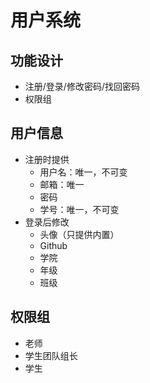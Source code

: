 # 用户系统

## 功能设计

* 注册/登录/修改密码/找回密码
* 权限组

## 用户信息

* 注册时提供
  * 用户名：唯一，不可变
  * 邮箱：唯一
  * 密码
  * 学号：唯一，不可变
* 登录后修改
  * 头像（只提供内置）
  * Github
  * 学院
  * 年级
  * 班级

## 权限组

* 老师
* 学生团队组长
* 学生





